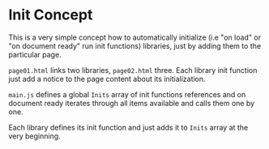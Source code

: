 # Init Concept

This is a very simple concept how to automatically initialize (i.e "on load" or "on document ready" run init functions) libraries, just by adding them to the particular page.

`page01.html` links two libraries, `page02.html` three. Each library init function just add a notice to the page content about its initialization.

`main.js` defines a global `Inits` array of init functions references and on document ready iterates through all items available and calls them one by one.

Each library defines its init function and just adds it to `Inits` array at the very beginning.
